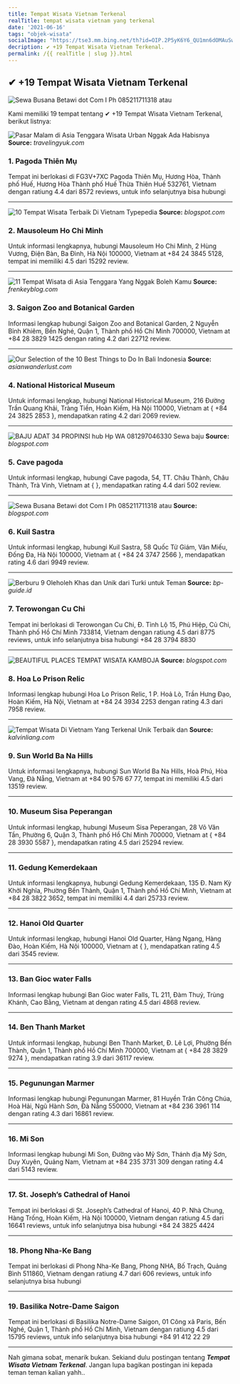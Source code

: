 ```yaml
---
title: Tempat Wisata Vietnam Terkenal
realTitle: tempat wisata vietnam yang terkenal
date: '2021-06-16'
tags: "objek-wisata"
socialImage: "https://tse3.mm.bing.net/th?id=OIP.2P5yK6Y6_QU1mn6dOMAuSwAAAA&amp;pid=15.1"
decription: ✔ +19 Tempat Wisata Vietnam Terkenal.
permalink: /{{ realTitle | slug }}.html
---
```


## ✔ +19 Tempat Wisata Vietnam Terkenal

![Sewa Busana Betawi dot Com I Ph 085211711318 atau ](https://4.bp.blogspot.com/-zfDa4t22j9Q/U7BV75CUXBI/AAAAAAAAC0A/61sHvdMfMT0/s640/Sewa+baju+bali+2+hub.+085211711318.JPG)



Kami memiliki 19 tempat tentang ✔ +19 Tempat Wisata Vietnam Terkenal, berikut listnya:



![Pasar Malam di Asia Tenggara Wisata Urban Nggak Ada Habisnya](https://tse2.mm.bing.net/th?id=OIP.ARG0j0icP7Cd6S1ohhjw0gHaER&amp;pid=15.1)
**Source:** _travelingyuk.com_


### 1. Pagoda Thiên Mụ



Tempat ini berlokasi di FG3V+7XC Pagoda Thiên Mụ, Hương Hòa, Thành phố Huế, Hương Hòa Thành phố Huế Thừa Thiên Huế 532761, Vietnam dengan ratiung 4.4 dari 8572 reviews, untuk info selanjutnya bisa hubungi 

---


![10 Tempat Wisata Terbaik Di Vietnam  Typepedia](https://tse1.mm.bing.net/th?id=OIP.SC6g3jHdNiFrJMZpw0u18QAAAA&amp;pid=15.1)
**Source:** _blogspot.com_


### 2. Mausoleum Ho Chi Minh



Untuk informasi lengkapnya, hubungi Mausoleum Ho Chi Minh, 2 Hùng Vương, Điện Bàn, Ba Đình, Hà Nội 100000, Vietnam at +84 24 3845 5128, tempat ini memiliki 4.5 dari 15292 review.

---


![11 Tempat Wisata di Asia Tenggara Yang Nggak Boleh Kamu ](https://tse4.mm.bing.net/th?id=OIP.A4WVenynqVmZftMB9ouOZQHaE8&amp;pid=15.1)
**Source:** _frenkeyblog.com_


### 3. Saigon Zoo and Botanical Garden



Informasi lengkap hubungi Saigon Zoo and Botanical Garden, 2 Nguyễn Bỉnh Khiêm, Bến Nghé, Quận 1, Thành phố Hồ Chí Minh 700000, Vietnam at +84 28 3829 1425 dengan rating 4.2 dari 22712 review.

---


![Our Selection of the 10 Best Things to Do In Bali Indonesia](https://tse3.mm.bing.net/th?id=OIP.T9IANgDBKrQnObWyBXzcCQHaEK&amp;pid=15.1)
**Source:** _asianwanderlust.com_


### 4. National Historical Museum



Untuk informasi lengkap, hubungi National Historical Museum, 216 Đường Trần Quang Khải, Tràng Tiền, Hoàn Kiếm, Hà Nội 110000, Vietnam at { +84 24 3825 2853 }, mendapatkan rating 4.2 dari 2069 review.

---


![BAJU ADAT 34 PROPINSI hub Hp  WA 081297046330 Sewa baju ](https://tse1.mm.bing.net/th?id=OIP.9hubMYepR9JBlUWwNoluIAHaNK&amp;pid=15.1)
**Source:** _blogspot.com_


### 5. Cave pagoda



Untuk informasi lengkap, hubungi Cave pagoda, 54, TT. Châu Thành, Châu Thành, Trà Vinh, Vietnam at {  }, mendapatkan rating 4.4 dari 502 review.

---


![Sewa Busana Betawi dot Com I Ph 085211711318 atau ](https://tse4.mm.bing.net/th?id=OIP.OGG5uK4-H0r6mVrnaisx0gAAAA&amp;pid=15.1)
**Source:** _blogspot.com_


### 6. Kuil Sastra



Untuk informasi lengkap, hubungi Kuil Sastra, 58 Quốc Tử Giám, Văn Miếu, Đống Đa, Hà Nội 100000, Vietnam at { +84 24 3747 2566 }, mendapatkan rating 4.6 dari 9949 review.

---


![Berburu 9 Oleholeh Khas dan Unik dari Turki untuk Teman ](https://tse4.mm.bing.net/th?id=OIP.ojZtgPH9Kh26M5qrR3rNfwHaE6&amp;pid=15.1)
**Source:** _bp-guide.id_


### 7. Terowongan Cu Chi



Tempat ini berlokasi di Terowongan Cu Chi, Đ. Tỉnh Lộ 15, Phú Hiệp, Củ Chi, Thành phố Hồ Chí Minh 733814, Vietnam dengan ratiung 4.5 dari 8775 reviews, untuk info selanjutnya bisa hubungi +84 28 3794 8830

---


![BEAUTIFUL PLACES TEMPAT WISATA KAMBOJA](https://tse3.mm.bing.net/th?id=OIP.NsqXQkKlVkZDY7OxHsZYjAHaFj&amp;pid=15.1)
**Source:** _blogspot.com_


### 8. Hoa Lo Prison Relic



Informasi lengkap hubungi Hoa Lo Prison Relic, 1 P. Hoả Lò, Trần Hưng Đạo, Hoàn Kiếm, Hà Nội, Vietnam at +84 24 3934 2253 dengan rating 4.3 dari 7958 review.

---


![Tempat Wisata Di Vietnam Yang Terkenal Unik Terbaik dan ](https://tse4.mm.bing.net/th?id=OIP.gyLxT7NnD0MfZdkRpbZbmAHaDt&amp;pid=15.1)
**Source:** _kalvinliang.com_


### 9. Sun World Ba Na Hills



Untuk informasi lengkapnya, hubungi Sun World Ba Na Hills, Hoà Phú, Hòa Vang, Đà Nẵng, Vietnam at +84 90 576 67 77, tempat ini memiliki 4.5 dari 13519 review.

---


### 10. Museum Sisa Peperangan



Untuk informasi lengkap, hubungi Museum Sisa Peperangan, 28 Võ Văn Tần, Phường 6, Quận 3, Thành phố Hồ Chí Minh 700000, Vietnam at { +84 28 3930 5587 }, mendapatkan rating 4.5 dari 25294 review.

---


### 11. Gedung Kemerdekaan



Untuk informasi lengkapnya, hubungi Gedung Kemerdekaan, 135 Đ. Nam Kỳ Khởi Nghĩa, Phường Bến Thành, Quận 1, Thành phố Hồ Chí Minh, Vietnam at +84 28 3822 3652, tempat ini memiliki 4.4 dari 25733 review.

---


### 12. Hanoi Old Quarter



Untuk informasi lengkap, hubungi Hanoi Old Quarter, Hàng Ngang, Hàng Đào, Hoàn Kiếm, Hà Nội 100000, Vietnam at {  }, mendapatkan rating 4.5 dari 3545 review.

---


### 13. Ban Gioc water Falls



Informasi lengkap hubungi Ban Gioc water Falls, TL 211, Đàm Thuỷ, Trùng Khánh, Cao Bằng, Vietnam at  dengan rating 4.5 dari 4868 review.

---


### 14. Ben Thanh Market



Untuk informasi lengkap, hubungi Ben Thanh Market, Đ. Lê Lợi, Phường Bến Thành, Quận 1, Thành phố Hồ Chí Minh 700000, Vietnam at { +84 28 3829 9274 }, mendapatkan rating 3.9 dari 36117 review.

---


### 15. Pegunungan Marmer



Informasi lengkap hubungi Pegunungan Marmer, 81 Huyền Trân Công Chúa, Hoà Hải, Ngũ Hành Sơn, Đà Nẵng 550000, Vietnam at +84 236 3961 114 dengan rating 4.3 dari 16861 review.

---


### 16. Mi Son



Informasi lengkap hubungi Mi Son, Đường vào Mỹ Sơn, Thánh địa Mỹ Sơn, Duy Xuyên, Quảng Nam, Vietnam at +84 235 3731 309 dengan rating 4.4 dari 5143 review.

---


### 17. St. Joseph’s Cathedral of Hanoi



Tempat ini berlokasi di St. Joseph’s Cathedral of Hanoi, 40 P. Nhà Chung, Hàng Trống, Hoàn Kiếm, Hà Nội 100000, Vietnam dengan ratiung 4.5 dari 16641 reviews, untuk info selanjutnya bisa hubungi +84 24 3825 4424

---


### 18. Phong Nha-Ke Bang



Tempat ini berlokasi di Phong Nha-Ke Bang, Phong NHA, Bố Trạch, Quảng Bình 511860, Vietnam dengan ratiung 4.7 dari 606 reviews, untuk info selanjutnya bisa hubungi 

---


### 19. Basilika Notre-Dame Saigon



Tempat ini berlokasi di Basilika Notre-Dame Saigon, 01 Công xã Paris, Bến Nghé, Quận 1, Thành phố Hồ Chí Minh, Vietnam dengan ratiung 4.5 dari 15795 reviews, untuk info selanjutnya bisa hubungi +84 91 412 22 29

---









Nah gimana sobat, menarik bukan. Sekiand dulu postingan tentang ***Tempat Wisata Vietnam Terkenal***. Jangan lupa bagikan postingan ini kepada teman teman kalian yahh..
